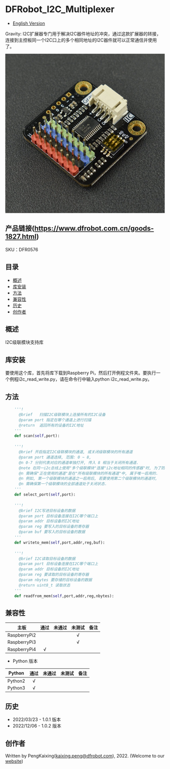 # DFRobot_I2C_Multiplexer

- [English Version](./README.md)

Gravity: I2C扩展器专门用于解决I2C器件地址的冲突，通过这款扩展器的转接，连接到主控板同一个I2C口上的多个相同地址的I2C器件就可以正常通信并使用了。

![正反面svg效果图](./../resources/images/DFR0576.png)

## 产品链接(https://www.dfrobot.com.cn/goods-1827.html)

SKU：DFR0576

## 目录

* [概述](#概述)
* [库安装](#库安装)
* [方法](#方法)
* [兼容性](#兼容性y)
* [历史](#历史)
* [创作者](#创作者)

## 概述

I2C级联模块支持库

## 库安装

要使用这个库，首先将库下载到Raspberry Pi，然后打开例程文件夹。要执行一个例程i2c_read_write.py，请在命令行中输入python i2c_read_write.py。

## 方法

```python
    '''!
      @brief   扫描I2C级联模块上连接所有的I2C设备
      @param port 指定在哪个通道上进行扫描
      @return  返回所有的设备的I2C地址
    '''
    def scan(self,port):

    '''!
      @brief 开启指定I2C级联模块的通道, 或关闭级联模块的所有通道
      @param port 通道选择, 范围: 0 ~ 8, 
      @n 0-7 分别代表对应的通道单独打开, 传入 8 相当于关闭所有通道.
      @note 在同一i2c总线上使用"多个级联模块"连接"i2c地址相同的传感器"时, 为了防止冲突, 
      @n 需确保"正在使用的通道"是在"所有级联模块的所有通道"中, 属于唯一启用的.
      @n 例如, 第一个级联模块的通道之一启用后, 若要使用第二个级联模块的通道时, 
      @n 需确保第一个级联模块的全部通道处于关闭状态.
    '''   
    def select_port(self,port):

    '''!
      @brief I2C写进目标设备的数据
      @param port 目标设备连接在I2C哪个端口上
      @param addr 目标设备的I2C地址
      @param reg 要写入的目标设备的寄存器
      @param buf 要写入的目标设备的数据
    '''
    def writeto_mem(self,port,addr,reg,buf):

    '''!
      @brief I2C读取目标设备的数据
      @param port 目标设备连接在I2C哪个端口上
      @param addr 目标设备的I2C地址
      @param reg 要读取的目标设备的寄存器
      @param nbytes 要存储的目标设备的数据
      @return uint8_t 读取状态
    '''
    def readfrom_mem(self,port,addr,reg,nbytes):

```

## 兼容性

| 主板         | 通过 | 未通过 | 未测试 | 备注 |
| ------------ | :--: | :----: | :----: | :--: |
| RaspberryPi2 |      |        |   √    |      |
| RaspberryPi3 |      |        |   √    |      |
| RaspberryPi4 |  √   |        |        |      |

* Python 版本

| Python  | 通过 | 未通过 | 未测试 | 备注 |
| ------- | :--: | :----: | :----: | ---- |
| Python2 |  √   |        |        |      |
| Python3 |  √   |        |        |      |

## 历史

- 2022/03/23 - 1.0.1 版本
- 2022/12/06 - 1.0.2 版本

## 创作者

Written by PengKaixing(kaixing.peng@dfrobot.com), 2022. (Welcome to our [website](https://www.dfrobot.com/))